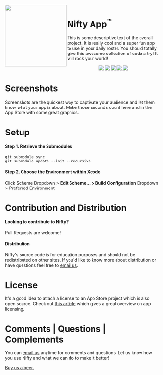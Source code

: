 <!-- Project Logo -->
<img src='Resources/Placeholder/LogoHolder.png' width=200px align="left">


<!-- Project Title -->
<h1>Nifty App<sup>&#153;</sup></h1>

This is some descriptive text of the overall project. It is really cool and a super fun app to use in your daily roster. You should totally give this awesome collection of code a try! It will rock your world!

<!-- Shields -->
<p align="center">
<img src="https://img.shields.io/badge/License-MIT-blue.svg">
<img src="https://img.shields.io/badge/Platform-ios | android-lightgrey.svg">
<img src="https://img.shields.io/badge/Downloads-1k/month-brightgreen.svg">
<a href="https://beerpay.io/" target="_blank">
  <img src="https://img.shields.io/badge/Beerpay-$0-red.svg">
</a>
<a href="https://itunes.apple.com/us/app/apple-store/id375380948?mt=8" target="_blank">
  <img src="https://img.shields.io/badge/Rating-&starf;&starf;&starf;&starf;&star;-brightgreen.svg">
</a>
</p>


# Screenshots
Screenshots are the quickest way to captivate your audience and let them know what your app is about. Make those seconds count here and in the App Store with some great graphics.

# Setup
#### Step 1. Retrieve the Submodules
```
git submodule sync
git submodule update --init --recursive
```

#### Step 2. Choose the Environment within Xcode
Click Scheme Dropdown > **Edit Scheme... > Build Configuration** Dropdown > Preferred Environment


# Contribution and Distribution
#### Looking to contribute to Nifty?
Pull Requests are welcome!

#### Distribution
Nifty's source code is for education purposes and should not be redistributed on other sites. If you'd like to know more about distribution or have questions feel free to [email us](mailto:someone@example.com).


# License
It's a good idea to attach a license to an App Store project which is also open source. Check out [this article](http://blog.lazerwalker.com/cortado/2015/07/05/open-source-licenses.html) which gives a great overview on app licensing.


# Comments | Questions | Complements
You can [email us](mailto:someone@example.com) anytime for comments and questions. Let us know how you use Nifty and what we can do to make it better!

<a href="https://beerpay.io/" target="_blank">Buy us a beer.</a>
